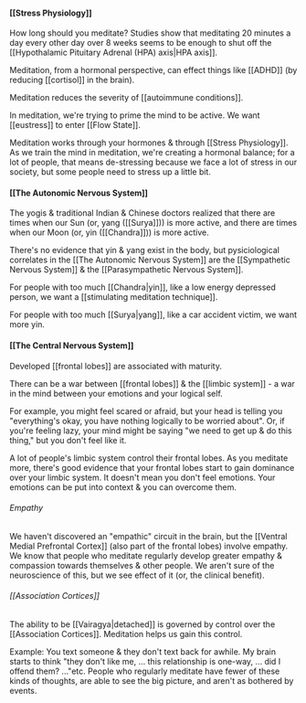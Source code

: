 #### [[Stress Physiology]]
How long should you meditate?
Studies show that meditating 20 minutes a day every other day over 8 weeks seems to be enough to shut off the [[Hypothalamic Pituitary Adrenal (HPA) axis|HPA axis]].

Meditation, from a hormonal perspective, can effect things like [[ADHD]] (by reducing [[cortisol]] in the brain).

Meditation reduces the severity of [[autoimmune conditions]].

In meditation, we're trying to prime the mind to be active.
We want [[eustress]] to enter [[Flow State]].

Meditation works through your hormones & through [[Stress Physiology]].
As we train the mind in meditation, we're creating a hormonal balance; for a lot of people, that means de-stressing because we face a lot of stress in our society, but some people need to stress up a little bit.

#### [[The Autonomic Nervous System]]

The yogis & traditional Indian & Chinese doctors realized that there are times when our Sun (or, yang ([[Surya]])) is more active, and there are times when our Moon (or, yin ([[Chandra]])) is more active.

There's no evidence that yin & yang exist in the body, but pysiciological correlates in the [[The Autonomic Nervous System]] are the [[Sympathetic Nervous System]] & the [[Parasympathetic Nervous System]].

For people with too much [[Chandra|yin]], like a low energy depressed person, we want a [[stimulating meditation technique]].

For people with too much [[Surya|yang]], like a car accident victim, we want more yin.

#### [[The Central Nervous System]]

Developed [[frontal lobes]] are associated with maturity.

There can be a war between [[frontal lobes]] & the [[limbic system]] - a war in the mind between your emotions and your logical self.

For example, you might feel scared or afraid, but your head is telling you "everything's okay, you have nothing logically to be worried about".
Or, if you're feeling lazy, your mind might be saying "we need to get up & do this thing," but you don't feel like it.

A lot of people's limbic system control their frontal lobes. As you meditate more, there's good evidence that your frontal lobes start to gain dominance over your limbic system. It doesn't mean you don't feel emotions. Your emotions can be put into context & you can overcome them.

###### Empathy
We haven't discovered an "empathic" circuit in the brain, but the [[Ventral Medial Prefrontal Cortex]] (also part of the frontal lobes) involve empathy. We know that people who meditate regularly develop greater empathy & compassion towards themselves & other people. We aren't sure of the neuroscience of this, but we see effect of it (or, the clinical benefit).

 ###### [[Association Cortices]]
The ability to be [[Vairagya|detached]] is governed by control over the [[Association Cortices]]. Meditation helps us gain this control.

Example: You text someone & they don't text back for awhile. My brain starts to think "they don't like me, ... this relationship is one-way, ... did I offend them? ..."etc. People who regularly meditate have fewer of these kinds of thoughts, are able to see the big picture, and aren't as bothered by events.